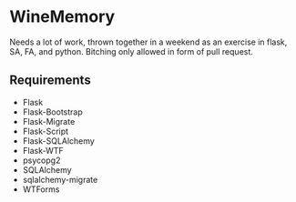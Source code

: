 WineMemory
==========

Needs a lot of work, thrown together in a weekend as an exercise in flask, SA, FA, and python.
Bitching only allowed in form of pull request.


Requirements
------------
- Flask
- Flask-Bootstrap
- Flask-Migrate
- Flask-Script
- Flask-SQLAlchemy
- Flask-WTF
- psycopg2
- SQLAlchemy
- sqlalchemy-migrate
- WTForms
